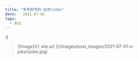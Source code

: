 ```yaml
---
title: "多年前写的-纪念sJobs"
date:   2021-07-01
tags:
  - 杂文
---
```


:)

> ![Image]({{ site.url }}/images/post_images/2021-07-01-s-jobs/sjobs.jpg)
